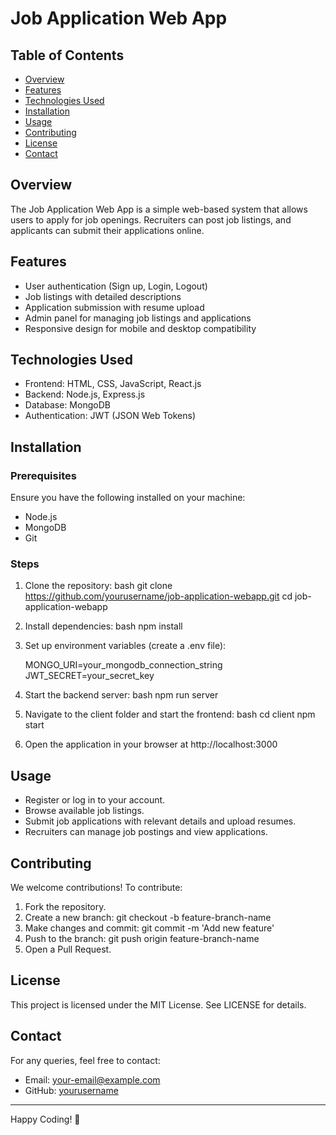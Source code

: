 # Job Application Web App

## Table of Contents
- [Overview](#overview)
- [Features](#features)
- [Technologies Used](#technologies-used)
- [Installation](#installation)
- [Usage](#usage)
- [Contributing](#contributing)
- [License](#license)
- [Contact](#contact)

## Overview
The Job Application Web App is a simple web-based system that allows users to apply for job openings. Recruiters can post job listings, and applicants can submit their applications online.

## Features
- User authentication (Sign up, Login, Logout)
- Job listings with detailed descriptions
- Application submission with resume upload
- Admin panel for managing job listings and applications
- Responsive design for mobile and desktop compatibility

## Technologies Used
- Frontend: HTML, CSS, JavaScript, React.js
- Backend: Node.js, Express.js
- Database: MongoDB
- Authentication: JWT (JSON Web Tokens)

## Installation
### Prerequisites
Ensure you have the following installed on your machine:
- Node.js
- MongoDB
- Git

### Steps
1. Clone the repository:
   bash
   git clone https://github.com/yourusername/job-application-webapp.git
   cd job-application-webapp
   
2. Install dependencies:
   bash
   npm install
   
3. Set up environment variables (create a .env file):
   
   MONGO_URI=your_mongodb_connection_string
   JWT_SECRET=your_secret_key
   
4. Start the backend server:
   bash
   npm run server
   
5. Navigate to the client folder and start the frontend:
   bash
   cd client
   npm start
   
6. Open the application in your browser at http://localhost:3000

## Usage
- Register or log in to your account.
- Browse available job listings.
- Submit job applications with relevant details and upload resumes.
- Recruiters can manage job postings and view applications.

## Contributing
We welcome contributions! To contribute:
1. Fork the repository.
2. Create a new branch: git checkout -b feature-branch-name
3. Make changes and commit: git commit -m 'Add new feature'
4. Push to the branch: git push origin feature-branch-name
5. Open a Pull Request.

## License
This project is licensed under the MIT License. See LICENSE for details.

## Contact
For any queries, feel free to contact:
- Email: your-email@example.com
- GitHub: [yourusername](https://github.com/yourusername)

---
Happy Coding! 🚀
